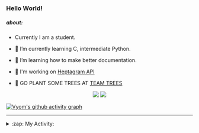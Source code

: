 ### Hello World!

##### about:
- Currently I am a student.
- 🌱 I’m currently learning C, intermediate Python.
- 🌱 I’m learning how to make better documentation.
- 🌱 I'm working on [Heptagram API](https://github.com/Heptagram-Bot/api)

- 🌱 GO PLANT SOME TREES AT [TEAM TREES](https://teamtrees.org/)

<p align="center">
  <a href="https://twitter.com/Vyvy_viM"><img target="_blank" src="https://img.shields.io/badge/twitter%20@Vyvy_viM-0D95E8?style=for-the-badge&logo=twitter&logoColor=white"/></a> 
  <a href="https://vyvy-vi.github.io/portfolio"><img target="_blank" src="https://img.shields.io/badge/-I_love_open_source-green?style=for-the-badge&logo=github&logoColor=black"/></a> 
</p>

[![Vyom's github activity graph](https://activity-graph.herokuapp.com/graph?username=Vyvy-vi)](https://github.com/ashutosh00710/github-readme-activity-graph)

---
<details>
  <summary>:zap: My Activity:</summary>
  
<!--START_SECTION:waka-->
**I'm a Night 🦉** 

```text
🌞 Morning    40 commits     █░░░░░░░░░░░░░░░░░░░░░░░░   6.38% 
🌆 Daytime    147 commits    █████░░░░░░░░░░░░░░░░░░░░   23.44% 
🌃 Evening    220 commits    ████████░░░░░░░░░░░░░░░░░   35.09% 
🌙 Night      220 commits    ████████░░░░░░░░░░░░░░░░░   35.09%

```
📅 **I'm Most Productive on Sunday** 

```text
Monday       64 commits     ██░░░░░░░░░░░░░░░░░░░░░░░   10.21% 
Tuesday      83 commits     ███░░░░░░░░░░░░░░░░░░░░░░   13.24% 
Wednesday    91 commits     ███░░░░░░░░░░░░░░░░░░░░░░   14.51% 
Thursday     75 commits     ███░░░░░░░░░░░░░░░░░░░░░░   11.96% 
Friday       53 commits     ██░░░░░░░░░░░░░░░░░░░░░░░   8.45% 
Saturday     91 commits     ███░░░░░░░░░░░░░░░░░░░░░░   14.51% 
Sunday       170 commits    ██████░░░░░░░░░░░░░░░░░░░   27.11%

```


📊 **This Week I Spent My Time On** 

```text
🔥 Editors: 
Vim                      2 hrs 52 mins       █████████████████████████   100.0%

🐱‍💻 Projects: 
discord-bot              1 hr 21 mins        ███████████░░░░░░░░░░░░░░   47.07% 
Shepherd-bot             44 mins             ██████░░░░░░░░░░░░░░░░░░░   25.63% 
Linkfree                 39 mins             █████░░░░░░░░░░░░░░░░░░░░   23.0% 
commit-your-code-bot     5 mins              ░░░░░░░░░░░░░░░░░░░░░░░░░   3.42% 
protocol-Info            0 secs              ░░░░░░░░░░░░░░░░░░░░░░░░░   0.46%

```


 Last Updated on 25/10/2021
<!--END_SECTION:waka-->
</details>
